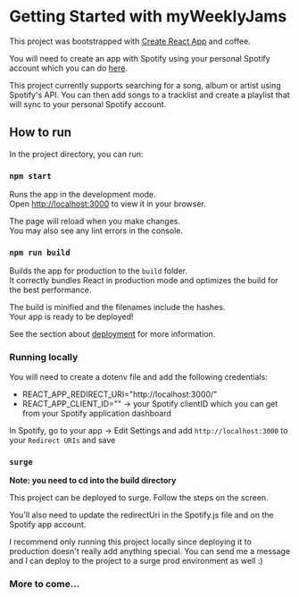 # Getting Started with myWeeklyJams

This project was bootstrapped with [Create React App](https://github.com/facebook/create-react-app) and coffee.

You will need to create an app with Spotify using your personal Spotify account which you can do [here](https://developer.spotify.com/dashboard/login).

This project currently supports searching for a song, album or artist using Spotify's API. You can then add songs to a tracklist and create a playlist that will sync to your personal Spotify account.

## How to run

In the project directory, you can run:

### `npm start`

Runs the app in the development mode.\
Open [http://localhost:3000](http://localhost:3000) to view it in your browser.

The page will reload when you make changes.\
You may also see any lint errors in the console.

### `npm run build`

Builds the app for production to the `build` folder.\
It correctly bundles React in production mode and optimizes the build for the best performance.

The build is minified and the filenames include the hashes.\
Your app is ready to be deployed!

See the section about [deployment](https://facebook.github.io/create-react-app/docs/deployment) for more information.

### Running locally

You will need to create a dotenv file and add the following credentials:

- REACT_APP_REDIRECT_URI="http://localhost:3000/"
- REACT_APP_CLIENT_ID="" -> your Spotify clientID which you can get from your Spotify application dashboard

In Spotify, go to your app -> Edit Settings and add `http://localhost:3000` to your `Redirect URIs` and save

### `surge`

**Note: you need to cd into the build directory**

This project can be deployed to surge. Follow the steps on the screen.

You'll also need to update the redirectUri in the Spotify.js file and on the Spotify app account.

I recommend only running this project locally since deploying it to production doesn't really add anything special. You can send me a message and I can deploy to the project to a surge prod environment as well :)

### More to come...
